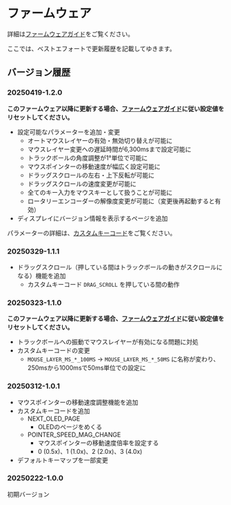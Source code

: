 # ファームウェア

詳細は[ファームウェアガイド](../docs/firmware_guide.md)をご覧ください。

ここでは、ベストエフォートで更新履歴を記載してゆきます。

## バージョン履歴

### 20250419-1.2.0

**このファームウェア以降に更新する場合、[ファームウェアガイド](../docs/firmware_guide.md)に従い設定値をリセットしてください。**

- 設定可能なパラメーターを追加・変更
    - オートマウスレイヤーの有効・無効切り替えが可能に
    - マウスレイヤー変更への遅延時間が6,300msまで設定可能に
    - トラックボールの角度調整が1°単位で可能に
    - マウスポインターの移動速度が幅広く設定可能に
    - ドラッグスクロールの左右・上下反転が可能に
    - ドラッグスクロールの速度変更が可能に
    - 全てのキー入力をマウスキーとして扱うことが可能に
    - ロータリーエンコーダーの解像度変更が可能に（変更後再起動すると有効）
- ディスプレイにバージョン情報を表示するページを追加

パラメーターの詳細は、[カスタムキーコード](../docs/custom_keycodes.md)をご覧ください。

### 20250329-1.1.1

- ドラッグスクロール（押している間はトラックボールの動きがスクロールになる）機能を追加
    - カスタムキーコード `DRAG_SCROLL` を押している間の動作

### 20250323-1.1.0

**このファームウェア以降に更新する場合、[ファームウェアガイド](../docs/firmware_guide.md)に従い設定値をリセットしてください。**

- トラックボールへの振動でマウスレイヤーが有効になる問題に対処
- カスタムキーコードの変更
    - `MOUSE_LAYER_MS_*_100MS` -> `MOUSE_LAYER_MS_*_50MS` に名称が変わり、250msから1000msで50ms単位での設定に

### 20250312-1.0.1

- マウスポインターの移動速度調整機能を追加
- カスタムキーコードを追加
    - NEXT_OLED_PAGE
        - OLEDのページをめくる
    - POINTER_SPEED_MAG_CHANGE
        - マウスポインターの移動速度倍率を設定する
        - 0 (0.5x)、1 (1.0x)、2 (2.0x)、3 (4.0x)
- デフォルトキーマップを一部変更

### 20250222-1.0.0

初期バージョン
